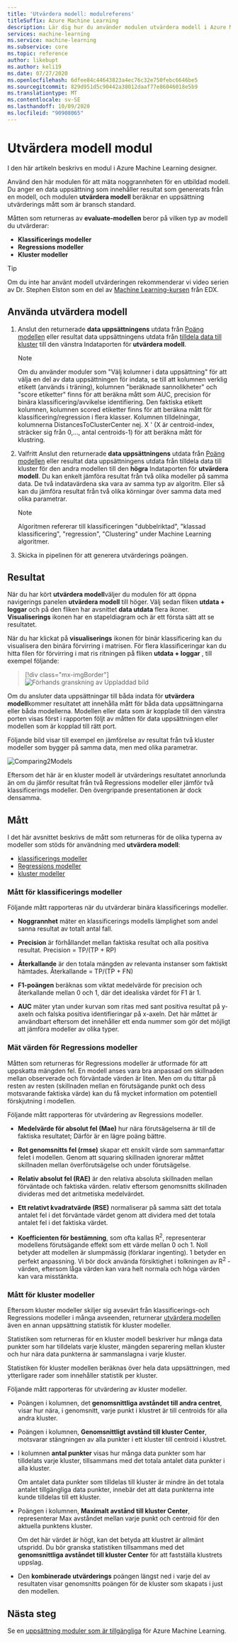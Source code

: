 ```yaml
---
title: 'Utvärdera modell: modulreferens'
titleSuffix: Azure Machine Learning
description: Lär dig hur du använder modulen utvärdera modell i Azure Machine Learning för att mäta noggrannheten i en utbildad modell.
services: machine-learning
ms.service: machine-learning
ms.subservice: core
ms.topic: reference
author: likebupt
ms.author: keli19
ms.date: 07/27/2020
ms.openlocfilehash: 6dfee84c44643823a4ec76c32e750febc6646be5
ms.sourcegitcommit: 829d951d5c90442a38012daaf77e86046018e5b9
ms.translationtype: MT
ms.contentlocale: sv-SE
ms.lasthandoff: 10/09/2020
ms.locfileid: "90908065"
---
```

# <a name="evaluate-model-module"></a>Utvärdera modell modul

I den här artikeln beskrivs en modul i Azure Machine Learning designer.

Använd den här modulen för att mäta noggrannheten för en utbildad modell. Du anger en data uppsättning som innehåller resultat som genererats från en modell, och modulen **utvärdera modell** beräknar en uppsättning utvärderings mått som är bransch standard.
  
 Måtten som returneras av **evaluate-modellen** beror på vilken typ av modell du utvärderar:  
  
-   **Klassificerings modeller**    
-   **Regressions modeller**  
-   **Kluster modeller**  


> [!TIP]
> Om du inte har använt modell utvärderingen rekommenderar vi video serien av Dr. Stephen Elston som en del av [Machine Learning-kursen](https://blogs.technet.microsoft.com/machinelearning/2015/09/08/new-edx-course-data-science-machine-learning-essentials/) från EDX. 


## <a name="how-to-use-evaluate-model"></a>Använda utvärdera modell
1. Anslut den returnerade **data uppsättningens** utdata från [Poäng modellen](./score-model.md) eller resultat data uppsättningens utdata från [tilldela data till kluster](./assign-data-to-clusters.md) till den vänstra Indataporten för **utvärdera modell**. 
    > [!NOTE] 
    > Om du använder moduler som "Välj kolumner i data uppsättning" för att välja en del av data uppsättningen för indata, se till att kolumnen verklig etikett (används i träning), kolumnen "beräknade sannolikheter" och "score etiketter" finns för att beräkna mått som AUC, precision för binära klassificering/avvikelse identifiering.
    > Den faktiska etikett kolumnen, kolumnen scored etiketter finns för att beräkna mått för klassificering/regression i flera klasser.
    > Kolumnen tilldelningar, kolumnerna DistancesToClusterCenter nej. X ' (X är centroid-index, sträcker sig från 0,..., antal centroids-1) för att beräkna mått för klustring.

2. Valfritt Anslut den returnerade **data uppsättningens** utdata från [Poäng modellen](./score-model.md) eller resultat data uppsättningens utdata från tilldela data till kluster för den andra modellen till den **högra** Indataporten för **utvärdera modell**. Du kan enkelt jämföra resultat från två olika modeller på samma data. De två indatavärdena ska vara av samma typ av algoritm. Eller så kan du jämföra resultat från två olika körningar över samma data med olika parametrar.

    > [!NOTE]
    > Algoritmen refererar till klassificeringen "dubbelriktad", "klassad klassificering", "regression", "Clustering" under Machine Learning algoritmer. 

3. Skicka in pipelinen för att generera utvärderings poängen.

## <a name="results"></a>Resultat

När du har kört **utvärdera modell**väljer du modulen för att öppna navigerings panelen **utvärdera modell** till höger.  Välj sedan fliken **utdata + loggar** och på den fliken har avsnittet **data utdata** flera ikoner. **Visualiserings** ikonen har en stapeldiagram och är ett första sätt att se resultatet.

När du har klickat på **visualiserings** ikonen för binär klassificering kan du visualisera den binära förvirring i matrisen.
För flera klassificeringar kan du hitta filen för förvirring i mat ris ritningen på fliken **utdata + loggar** , till exempel följande:
> [!div class="mx-imgBorder"]
> ![Förhands granskning av Uppladdad bild](media/module/multi-class-confusion-matrix.png)

Om du ansluter data uppsättningar till båda indata för **utvärdera modell**kommer resultatet att innehålla mått för båda data uppsättningarna eller båda modellerna.
Modellen eller data som är kopplade till den vänstra porten visas först i rapporten följt av måtten för data uppsättningen eller modellen som är kopplad till rätt port.  

Följande bild visar till exempel en jämförelse av resultat från två kluster modeller som bygger på samma data, men med olika parametrar.  

![Comparing2Models](media/module/evaluate-2-models.png)  

Eftersom det här är en kluster modell är utvärderings resultatet annorlunda än om du jämför resultat från två Regressions modeller eller jämför två klassificerings modeller. Den övergripande presentationen är dock densamma. 

## <a name="metrics"></a>Mått

I det här avsnittet beskrivs de mått som returneras för de olika typerna av modeller som stöds för användning med **utvärdera modell**:

+ [klassificerings modeller](#metrics-for-classification-models)
+ [Regressions modeller](#metrics-for-regression-models)
+ [kluster modeller](#metrics-for-clustering-models)

### <a name="metrics-for-classification-models"></a>Mått för klassificerings modeller


Följande mått rapporteras när du utvärderar binära klassificerings modeller.
  
-   **Noggrannhet** mäter en klassificerings modells lämplighet som andel sanna resultat av totalt antal fall.  
  
-   **Precision** är förhållandet mellan faktiska resultat och alla positiva resultat. Precision = TP/(TP + RP)  
  
-   **Återkallande** är den totala mängden av relevanta instanser som faktiskt hämtades. Återkallande = TP/(TP + FN)  
  
-   **F1-poängen** beräknas som viktat medelvärde för precision och återkallande mellan 0 och 1, där det idealiska värdet för F1 är 1.  
  
-   **AUC** mäter ytan under kurvan som ritas med sant positiva resultat på y-axeln och falska positiva identifieringar på x-axeln. Det här måttet är användbart eftersom det innehåller ett enda nummer som gör det möjligt att jämföra modeller av olika typer.  


### <a name="metrics-for-regression-models"></a>Mät värden för Regressions modeller
 
Måtten som returneras för Regressions modeller är utformade för att uppskatta mängden fel.  En modell anses vara bra anpassad om skillnaden mellan observerade och förväntade värden är liten. Men om du tittar på resten av resten (skillnaden mellan en förutsägande punkt och dess motsvarande faktiska värde) kan du få mycket information om potentiell förskjutning i modellen.  
  
 Följande mått rapporteras för utvärdering av Regressions modeller.
  
- **Medelvärde för absolut fel (Mae)** hur nära förutsägelserna är till de faktiska resultatet; Därför är en lägre poäng bättre.  
  
- **Rot genomsnitts fel (rmse)** skapar ett enskilt värde som sammanfattar felet i modellen. Genom att squaring skillnaden ignorerar måttet skillnaden mellan överförutsägelse och under förutsägelse.  
  
- **Relativ absolut fel (RAE)** är den relativa absoluta skillnaden mellan förväntade och faktiska värden. relativ eftersom genomsnitts skillnaden divideras med det aritmetiska medelvärdet.  
  
- **Ett relativt kvadratvärde (RSE)** normaliserar på samma sätt det totala antalet fel i det förväntade värdet genom att dividera med det totala antalet fel i det faktiska värdet.  
  

  
- **Koefficienten för bestämning**, som ofta kallas R<sup>2</sup>, representerar modellens förutsägande effekt som ett värde mellan 0 och 1. Noll betyder att modellen är slumpmässig (förklarar ingenting). 1 betyder en perfekt anpassning. Vi bör dock använda försiktighet i tolkningen av R<sup>2</sup> -värden, eftersom låga värden kan vara helt normala och höga värden kan vara misstänkta.

###  <a name="metrics-for-clustering-models"></a>Mått för kluster modeller

Eftersom kluster modeller skiljer sig avsevärt från klassificerings-och Regressions modeller i många avseenden, returnerar [utvärdera modellen](evaluate-model.md) även en annan uppsättning statistik för kluster modeller.  
  
 Statistiken som returneras för en kluster modell beskriver hur många data punkter som har tilldelats varje kluster, mängden separering mellan kluster och hur nära data punkterna är sammanslagna i varje kluster.  
  
 Statistiken för kluster modellen beräknas över hela data uppsättningen, med ytterligare rader som innehåller statistik per kluster.  
  
Följande mått rapporteras för utvärdering av kluster modeller.
    
-   Poängen i kolumnen, det **genomsnittliga avståndet till andra centret**, visar hur nära, i genomsnitt, varje punkt i klustret är till centroids för alla andra kluster.   

-   Poängen i kolumnen, **Genomsnittligt avstånd till kluster Center**, motsvarar stängningen av alla punkter i ett kluster till centroid i klustret.  
  
-   I kolumnen **antal punkter** visas hur många data punkter som har tilldelats varje kluster, tillsammans med det totala antalet data punkter i alla kluster.  
  
     Om antalet data punkter som tilldelas till kluster är mindre än det totala antalet tillgängliga data punkter, innebär det att data punkterna inte kunde tilldelas till ett kluster.  
  
-   Poängen i kolumnen, **Maximalt avstånd till kluster Center**, representerar Max avståndet mellan varje punkt och centroid för den aktuella punktens kluster.  
  
     Om det här värdet är högt, kan det betyda att klustret är allmänt utspridd. Du bör granska statistiken tillsammans med det **genomsnittliga avståndet till kluster Center** för att fastställa klustrets uppslag.   

-   Den **kombinerade utvärderings** poängen längst ned i varje del av resultaten visar genomsnitts poängen för de kluster som skapats i just den modellen.  
  

## <a name="next-steps"></a>Nästa steg

Se en [uppsättning moduler som är tillgängliga](module-reference.md) för Azure Machine Learning. 
